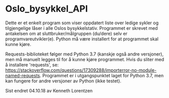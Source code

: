 # Oslo_bysykkel_API

Dette er et enkelt program som viser oppdatert liste over ledige sykler og tilgjengelige låser i alle Oslos bysykkelstativ. Programmet er skrevet med antakelsen om at sluttbruker/målgruppen (du/dere) selv er programvareutvikler(e). Python må være installert for at programmet skal kunne kjøre.

Requests-biblioteket følger med Python 3.7 (kanskje også andre versjoner), men må manuelt legges til for å kunne kjøre programmet.
Hvis du sliter med å installere 'requests', se: https://stackoverflow.com/questions/17309288/importerror-no-module-named-requests.
Programmet er i utgangspunktet laget for Python 3.7, men kan fungere for andre versjoner av Python (ikke testet).

Sist endret 04.10.18 av Kenneth Lorentzen